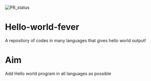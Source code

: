 ![PR_status](https://img.shields.io/badge/PR-Welcome-green?style=for-the-badge&logo=appveyor)
# Hello-world-fever
A repository of codes in many languages that gives hello world output!
# Aim
Add Hello world program in all languages as possible
